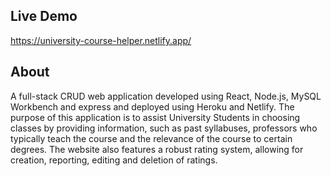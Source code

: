## Live Demo
https://university-course-helper.netlify.app/

## About
A full-stack CRUD web application developed using React, Node.js, MySQL Workbench and express and deployed using Heroku and Netlify. The purpose of this application is to assist University Students in choosing classes by providing information, such as past syllabuses, professors who typically teach the course and the relevance of the course to certain degrees. The website also features a robust rating system, allowing for creation, reporting, editing and deletion of ratings.